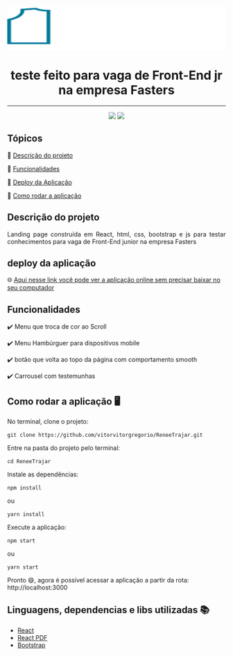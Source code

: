 <img src="./src/img/logo1.svg" width="100%" height="100px">
<h1 align="center"> teste feito para vaga de Front-End jr na empresa Fasters </h1>
<hr>

<p align="center">
  <img src="https://img.shields.io/static/v1?label=react&message=framework&color=blue&style=for-the-badge&logo=REACT"/>
   <img src="http://img.shields.io/static/v1?label=STATUS&message=CONCLUIDO&color=GREEN&style=for-the-badge"/>
</p>

<h2>Tópicos </h2> 

:small_blue_diamond: [Descrição do projeto](#descrição-do-projeto)

:small_blue_diamond: [Funcionalidades](#funcionalidades)

:small_blue_diamond: [Deploy da Aplicação](#deploy-da-aplicação)


:small_blue_diamond: [Como rodar a aplicação](#como-rodar-a-aplicação-desktop_computer)

## Descrição do projeto 

<p align="justify">
  Landing page construída em React, html, css, bootstrap e js para testar conhecimentos para vaga de Front-End junior na empresa Fasters 
</p>

## deploy da aplicação

🌐 <a href="https://vitorvitorgregorio.github.io/ReneeTrajar-deploy/" target="_blank"> Aqui nesse link você pode ver a aplicação online sem precisar baixar no seu computador <a/>

## Funcionalidades

:heavy_check_mark: Menu que troca de cor ao Scroll  

:heavy_check_mark: Menu Hambúrguer para dispositivos mobile

:heavy_check_mark: botão que volta ao topo da página com comportamento smooth  

:heavy_check_mark: Carrousel com testemunhas



## Como rodar a aplicação :desktop_computer:

No terminal, clone o projeto: 

```
git clone https://github.com/vitorvitorgregorio/ReneeTrajar.git
```

Entre na pasta do projeto pelo terminal: 

```
cd ReneeTrajar
```

Instale as dependências: 

```
npm install
```
ou
```
yarn install
```

Execute a aplicação: 

```
npm start
```
ou
```
yarn start
```
Pronto 😄, agora é possível acessar a aplicação a partir da rota: http://localhost:3000



## Linguagens, dependencias e libs utilizadas :books:

- [React](https://pt-br.reactjs.org/docs/create-a-new-react-app.html)
- [React PDF](https://react-pdf.org/)
- [Bootstrap](https://getbootstrap.com)


